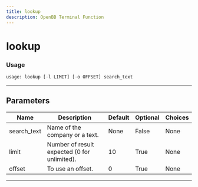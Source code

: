 ```yaml
---
title: lookup
description: OpenBB Terminal Function
---
```


# lookup



### Usage

```python
usage: lookup [-l LIMIT] [-o OFFSET] search_text
```

---

## Parameters

| Name | Description | Default | Optional | Choices |
| ---- | ----------- | ------- | -------- | ------- |
| search_text | Name of the company or a text. | None | False | None |
| limit | Number of result expected (0 for unlimited). | 10 | True | None |
| offset | To use an offset. | 0 | True | None |
---

